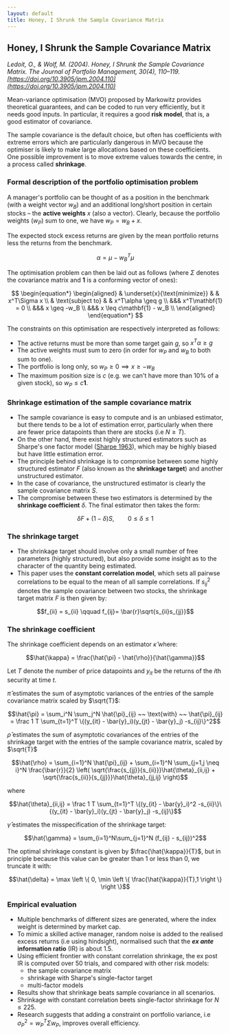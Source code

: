 ```yaml
---
layout: default
title: Honey, I Shrunk the Sample Covariance Matrix
---
```


## Honey, I Shrunk the Sample Covariance Matrix

*Ledoit, O., & Wolf, M. (2004). Honey, I Shrunk the Sample Covariance Matrix. The Journal of Portfolio Management, 30(4), 110–119. [https://doi.org/10.3905/jpm.2004.110](https://doi.org/10.3905/jpm.2004.110)*

Mean-variance optimisation (MVO) proposed by Markowitz provides theoretical guarantees, and can be coded to run very efficiently, but it needs good inputs. In particular, it requires a good **risk model**, that is, a good estimator of covariance. 

The sample covariance is the default choice, but often has coefficients with extreme errors which are particularly dangerous in MVO because the optimiser is likely to make large allocations based on these coefficients. One possible improvement is to move extreme values towards the centre, in a process called **shrinkage**.

### Formal description of the portfolio optimisation problem

A manager's portfolio can be thought of as a position in the benchmark (with a weight vector $w_B$) and an additional long/short position in certain stocks – the **active weights** $x$ (also a vector). Clearly, because the portfolio weights ($w_P$) sum to one, we have $w_P = w_B + x$.

The expected stock excess returns are given by the mean portfolio returns less the returns from the benchmark.

$$\alpha = \mu - w_B^T\mu$$

The optimisation problem can then be laid out as follows (where $\Sigma$ denotes the covariance matrix and $\mathbf{1}$ is a conforming vector of ones):

$$
\begin{equation*}
\begin{aligned}
& \underset{x}{\text{minimize}} & & x^T\Sigma x \\
& \text{subject to} & & x^T\alpha \geq g \\
&&& x^T\mathbf{1} = 0 \\
&&& x \geq -w_B \\
&&& x \leq c\mathbf{1} - w_B \\
\end{aligned}
\end{equation*}
$$

The constraints on this optimisation are respectively interpreted as follows:

- The active returns must be more than some target gain $g$, so $x^T\alpha \geq g$
- The active weights must sum to zero (in order for $w_P$ and $w_B$ to both sum to one).
- The portfolio is long only, so $w_P \geq 0 \implies x \geq -w_B$
- The maximum position size is *c* (e.g. we can't have more than 10% of a given stock), so $w_P \leq c\mathbf{1}$.

### Shrinkage estimation of the sample covariance matrix

- The sample covariance is easy to compute and is an unbiased estimator, but there tends to be a lot of estimation error, particularly when there are fewer price datapoints than there are stocks (i.e $N \geq T$). 
- On the other hand, there exist highly structured estimators such as Sharpe's one factor model ([Sharpe 1963](https://www.researchgate.net/publication/227357145_A_Simplified_Model_for_Portfolio_Analysis)), which may be highly biased but have little estimation error.
- The principle behind shrinkage is to compromise between some highly structured estimator $F$ (also known as the **shrinkage target**) and another unstructured estimator. 
- In the case of covariance, the unstructured estimator is clearly the sample covariance matrix $S$. 
- The compromise between these two estimators is determined by the **shrinkage coefficient** $\delta$. The final estimator then takes the form:

$$\delta F + (1-\delta)S, \qquad 0 \leq \delta \leq 1$$

### The shrinkage target

- The shrinkage target should involve only a small number of free parameters (highly structured), but also provide some insight as to the character of the quantity being estimated.
- This paper uses the **constant correlation model**, which sets all pairwse correlations to be equal to the mean of all sample correlations. If $s_{ij}^2$ denotes the sample covariance between two stocks, the shrinkage target matrix $F$ is then given by:

$$f_{ii} = s_{ii} \qquad f_{ij}= \bar{r}\sqrt{s_{ii}s_{jj}}$$


### The shrinkage coefficient

The shrinkage coefficient depends on an estimator $\hat{\kappa}$ where:

$$\hat{\kappa} = \frac{\hat{\pi} - \hat{\rho}}{\hat{\gamma}}$$

Let $T$ denote the number of price datapoints and $y_{it}$ be the returns of the $i$th security at time *t*.

$\hat{\pi}$ estimates the sum of asymptotic variances of the entries of the sample covariance matrix scaled by $\sqrt{T}$:

$$\hat{\pi} = \sum_i^N \sum_j^N \hat{\pi}_{ij} ~~ \text{with} ~~ \hat{\pi}_{ij} = \frac 1 T \sum_{t=1}^T \{(y_{it} - \bar{y}_i)(y_{jt} - \bar{y}_j) -s_{ij}\}^2$$

$\hat{\rho}$ estimates the sum of asymptotic covariances of the entries of the shrinkage target with the entries of the sample covariance matrix, scaled by $\sqrt{T}$

$$\hat{\rho} = \sum_{i=1}^N \hat{\pi}_{ij} + \sum_{i=1}^N \sum_{j=1,j \neq i}^N \frac{\bar{r}}{2} \left( \sqrt{\frac{s_{jj}}{s_{ii}}}\hat{\theta}_{ii,ij} + \sqrt{\frac{s_{ii}}{s_{jj}}}\hat{\theta}_{jj,ij} \right)$$ 

where 

$$\hat{\theta}_{ii,ij} = \frac 1 T \sum_{t=1}^T \{(y_{it} - \bar{y}_i)^2 -s_{ii}\}\{(y_{it} - \bar{y}_i)(y_{jt} - \bar{y}_j) -s_{ij}\}$$

$\hat{\gamma}$ estimates the misspecification of the shrinkage target:

$$\hat{\gamma} = \sum_{i=1}^N\sum_{j=1}^N (f_{ij} - s_{ij})^2$$

The optimal shrinkage constant is given by $\frac{\hat{\kappa}}{T}$, but in principle because this value can be greater than 1 or less than 0, we truncate it with:

$$\hat{\delta} = \max \left \{ 0, \min \left \{ \frac{\hat{\kappa}}{T},1 \right \} \right \}$$

### Empirical evaluation

- Multiple benchmarks of different sizes are generated, where the index weight is determined by market cap.
- To mimic a skilled active manager, random noise is added to the realised excess returns (i.e using hindsight), normalised such that the ***ex ante* information ratio** (IR) is about 1.5.
- Using efficient frontier with constant correlation shrinkage, the ex post IR is computed over 50 trials, and compared with other risk models:
    - the sample covariance matrix
    - shrinkage with Sharpe's single-factor target
    - multi-factor models
- Results show that shrinkage beats sample covariance in all scenarios. 
- Shrinkage with constant correlation beets single-factor shrinkage for $N \leq 225$. 
- Research suggests that adding a constraint on portfolio variance, i.e $\sigma_P^2 = w_P^T \Sigma w_P$, improves overall efficiency.

